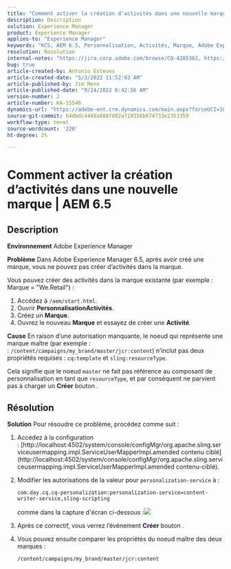 ```yaml
---
title: "Comment activer la création d’activités dans une nouvelle marque ? | AEM 6.5"
description: Description
solution: Experience Manager
product: Experience Manager
applies-to: "Experience Manager"
keywords: "KCS, AEM 6.5, Personnalisation, Activités, Marque, Adobe Experience Manager, activer, créer, créer"
resolution: Resolution
internal-notes: "https://jira.corp.adobe.com/browse/CQ-4285362, https://jira.corp.adobe.com/browse/CQ-4278366, https://daycare.day.com/content/home/ubs_cq/ubs_ch/fit_internet/214314.html#post0006"
bug: true
article-created-by: Antonio Esteves
article-created-date: "5/3/2022 11:52:03 AM"
article-published-by: Jim Menn
article-published-date: "9/24/2022 6:42:56 AM"
version-number: 2
article-number: KA-15546
dynamics-url: "https://adobe-ent.crm.dynamics.com/main.aspx?forceUCI=1&pagetype=entityrecord&etn=knowledgearticle&id=68bed771-d7ca-ec11-a7b5-6045bd00db33"
source-git-commit: b4dbdc4449a088f802a719356b674733e2353359
workflow-type: tm+mt
source-wordcount: '220'
ht-degree: 2%

---
```


# Comment activer la création d’activités dans une nouvelle marque | AEM 6.5

## Description


<b>Environnement</b>
Adobe Experience Manager

<b>Problème</b>
Dans Adobe Experience Manager 6.5, après avoir créé une marque, vous ne pouvez pas créer d’activités dans la marque.

Vous pouvez créer des activités dans la marque existante (par exemple : Marque = &quot;We.Retail&quot;) :

1. Accédez à `/aem/start.html`.
2. Ouvrir <b>Personnalisation</b><b>Activités</b>.
3. Créez un <b>Marque</b>.
4. Ouvrez le nouveau <b>Marque</b> et essayez de créer une <b>Activité</b>.


<b>Cause</b>
En raison d’une autorisation manquante, le noeud qui représente une marque maître (par exemple : : `/content/campaigns/my_brand/master/jcr:content`) n’inclut pas deux propriétés requises : `cq:template` et `sling:resourceType`.

Cela signifie que le noeud `master` ne fait pas référence au composant de personnalisation en tant que `resourceType`, et par conséquent ne parvient pas à charger un <b>Créer</b> bouton .








## Résolution


<b>Solution</b>
Pour résoudre ce problème, procédez comme suit :

1. Accédez à la configuration : [http://localhost:4502/system/console/configMgr/org.apache.sling.serviceusermapping.impl.ServiceUserMapperImpl.amended contenu ciblé](http://localhost:4502/system/console/configMgr/org.apache.sling.serviceusermapping.impl.ServiceUserMapperImpl.amended contenu-ciblé).
2. Modifier les autorisations de la valeur pour `personalization-service` à :

   `com.day.cq.cq-personalization:personalization-service=content-writer-service,sling-scripting`

   comme dans la capture d&#39;écran ci-dessous :![](https://adobe.sharepoint.com/sites/D365EntAttachments/knowledgearticle/How%20to%20enable%20creating%20Activities%20inside%20a%20new%20Brand%20-%20Personalization%20-%20AEM%206-5_19685F9AF794EA11A811000D3A303484/Activity_Brand_Create.jpg)
3. Après ce correctif, vous verrez l’événement <b>Créer</b> bouton .
4. Vous pouvez ensuite comparer les propriétés du noeud maître des deux marques :


   ```
   /content/campaigns/my_brand/master/jcr:content
   ```



